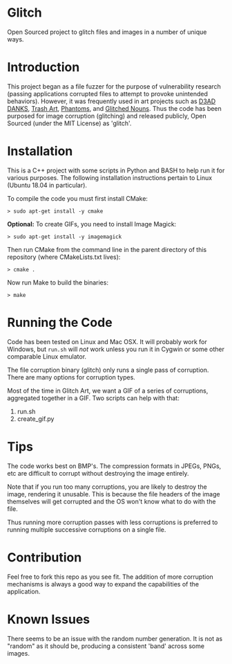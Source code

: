 # Glitch
Open Sourced project to glitch files and images in a number of unique ways.

# Introduction
This project began as a file fuzzer for the purpose of vulnerability research (passing applications corrupted files to attempt to provoke unintended behaviors).  However, it was frequently used in art projects such as [D3AD DANKS](https://objkt.com/collection/KT1LtooAMMH8Ro71pyvEVTo8XnW14y5PtpiA), [Trash Art](https://objkt.com/collection/KT1RQEwVBmz3AZXr2U4LJrZWhUEFzKL23C8r), [Phantoms](https://objkt.com/collection/KT19bmxutZnuCw5NXakqSJNFgkoa159UdP73), and [Glitched Nouns](https://twitter.com/glitchednouns).  Thus the code has been purposed for image corruption (glitching) and released publicly, Open Sourced (under the MIT License) as 'glitch'.

# Installation
This is a C++ project with some scripts in Python and BASH to help run it for various purposes.  The following installation instructions pertain to Linux (Ubuntu 18.04 in particular).

To compile the code you must first install CMake: 

`> sudo apt-get install -y cmake`

**Optional:** To create GIFs, you need to install Image Magick:

`> sudo apt-get install -y imagemagick`

Then run CMake from the command line in the parent directory of this repository (where CMakeLists.txt lives):

`> cmake .`

Now run Make to build the binaries:

`> make`

# Running the Code
Code has been tested on Linux and Mac OSX.  It will probably work for Windows, but `run.sh` will *not* work unless you run it in Cygwin or some other comparable Linux emulator.

The file corruption binary (glitch) only runs a single pass of corruption.  There are many options for corruption types.

Most of the time in Glitch Art, we want a GIF of a series of corruptions, aggregated together in a GIF.  Two scripts can help with that:

1. run.sh
2. create_gif.py

# Tips
The code works best on BMP's.  The compression formats in JPEGs, PNGs, etc are difficult to corrupt without destroying the image entirely.

Note that if you run too many corruptions, you are likely to destroy the image, rendering it unusable.  This is because the file headers of the image themselves will get corrupted and the OS won't know what to do with the file.

Thus running more corruption passes with less corruptions is preferred to running multiple successive corruptions on a single file.

# Contribution
Feel free to fork this repo as you see fit.  The addition of more corruption mechanisms is always a good way to expand the capabilities of the application.

# Known Issues
There seems to be an issue with the random number generation.  It is not as "random" as it should be, producing a consistent 'band' across some images.
